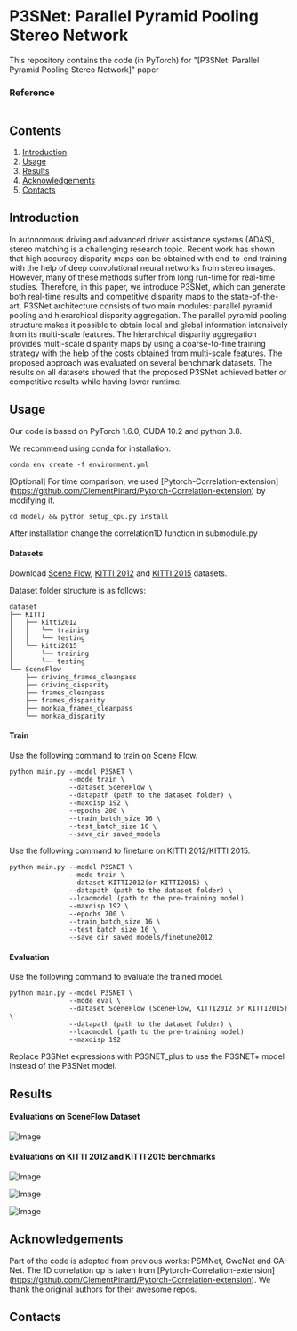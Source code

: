 # P3SNet: Parallel Pyramid Pooling Stereo Network

This repository contains the code (in PyTorch) for "[P3SNet: Parallel Pyramid Pooling Stereo Network]" paper   

### Reference
```

```

## Contents

1. [Introduction](#introduction)
2. [Usage](#usage)
3. [Results](#results)
4. [Acknowledgements](#Acknowledgements)
5. [Contacts](#contacts)

## Introduction

In autonomous driving and advanced driver assistance systems (ADAS), stereo matching is a challenging research topic. Recent work has shown that high accuracy disparity maps can be obtained with end-to-end training with the help of deep convolutional neural networks from stereo images. However, many of these methods suffer from long run-time for real-time studies. Therefore, in this paper, we introduce P3SNet, which can generate both real-time results and  competitive disparity maps to the state-of-the-art. P3SNet architecture consists of two main modules: parallel pyramid pooling and hierarchical disparity aggregation. The parallel pyramid pooling structure makes it possible to obtain local and global information intensively from its multi-scale features. The hierarchical disparity aggregation provides multi-scale disparity maps by using a coarse-to-fine training strategy with the help of the costs obtained from multi-scale features. The proposed approach was evaluated on several benchmark datasets. The results on all datasets showed that the proposed P3SNet achieved better or competitive results while having lower runtime.

## Usage

Our code is based on PyTorch 1.6.0, CUDA 10.2 and python 3.8.

We recommend using conda for installation:
```
conda env create -f environment.yml
```
[Optional] For time comparison, we used [Pytorch-Correlation-extension]
(https://github.com/ClementPinard/Pytorch-Correlation-extension) by modifying it.
```
cd model/ && python setup_cpu.py install
```
After installation change the correlation1D function in submodule.py


#### Datasets

Download [Scene Flow](https://lmb.informatik.uni-freiburg.de/resources/datasets/SceneFlowDatasets.en.html), [KITTI 2012](http://www.cvlibs.net/datasets/kitti/eval_stereo_flow.php?benchmark=stereo) and [KITTI 2015](http://www.cvlibs.net/datasets/kitti/eval_scene_flow.php?benchmark=stereo) datasets. 

Dataset folder structure is as follows:

```
dataset
├── KITTI
│   ├── kitti2012
│   │   └── training
│   │   └── testing
│   └── kitti2015
│       └── training
│       └── testing
└── SceneFlow
    ├── driving_frames_cleanpass
    ├── driving_disparity
    ├── frames_cleanpass
    ├── frames_disparity
    ├── monkaa_frames_cleanpass
    └── monkaa_disparity
```

#### Train

Use the following command to train on Scene Flow.

```
python main.py --model P3SNET \
               --mode train \
               --dataset SceneFlow \
               --datapath (path to the dataset folder) \
               --maxdisp 192 \
               --epochs 200 \
               --train_batch_size 16 \
               --test_batch_size 16 \
               --save_dir saved_models 
```

Use the following command to finetune on KITTI 2012/KITTI 2015.
```
python main.py --model P3SNET \
               --mode train \
               --dataset KITTI2012(or KITTI2015) \
               --datapath (path to the dataset folder) \
               --loadmodel (path to the pre-training model)
               --maxdisp 192 \
               --epochs 700 \
               --train_batch_size 16 \
               --test_batch_size 16 \
               --save_dir saved_models/finetune2012
```


#### Evaluation

Use the following command to evaluate the trained model.
```
python main.py --model P3SNET \
               --mode eval \
               --dataset SceneFlow (SceneFlow, KITTI2012 or KITTI2015) \
               --datapath (path to the dataset folder) \
               --loadmodel (path to the pre-training model)
               --maxdisp 192
```

Replace P3SNet expressions with P3SNET_plus to use the P3SNET+ model instead of the P3SNet model.

## Results

#### Evaluations on SceneFlow Dataset

![Image](https://github.com/aemlek/P3SNet/blob/main/figure/table-4.png "KITTI20215_results")



#### Evaluations on KITTI 2012 and KITTI 2015 benchmarks

![Image](https://github.com/aemlek/P3SNet/blob/main/figure/table-5.png "KITTI20215_results")

![Image](https://github.com/aemlek/P3SNet/blob/main/figure/KITTI20212_results.png "KITTI20212_results")

![Image](https://github.com/aemlek/P3SNet/blob/main/figure/KITTI20215_results.png "KITTI20215_results")

## Acknowledgements

Part of the code is adopted from previous works: PSMNet, GwcNet and GA-Net. The 1D correlation op is taken from [Pytorch-Correlation-extension]
(https://github.com/ClementPinard/Pytorch-Correlation-extension).  We thank the original authors for their awesome repos.

## Contacts
